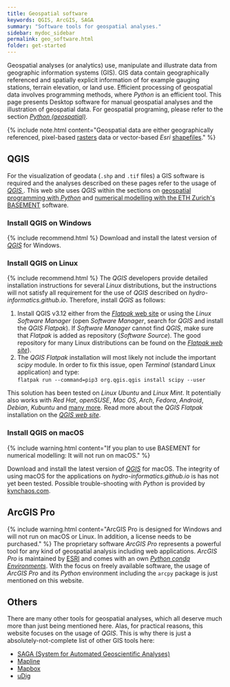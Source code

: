 ```yaml
---
title: Geospatial software
keywords: QGIS, ArcGIS, SAGA
summary: "Software tools for geospatial analyses."
sidebar: mydoc_sidebar
permalink: geo_software.html
folder: get-started
---
```


Geospatial analyses (or analytics) use, manipulate and illustrate data from geographic information systems (GIS). GIS data contain  geographically referenced and spatially explicit information of for example gauging stations, terrain elevation, or land use. Efficient processing of geospatial data involves programming methods, where *Python* is an efficient tool. This page presents Desktop software for manual geospatial analyses and the illustration of geospatial data. For geospatial programing, please refer to the section [*Python (geospatial)*](geo_overview.html).

{% include note.html content="Geospatial data are either geographically referenced, pixel-based [rasters](https://en.wikipedia.org/wiki/Raster_graphics) data or vector-based *Esri* [shapefiles](https://en.wikipedia.org/wiki/Shapefile)." %}

## QGIS
For the visualization of geodata (`.shp` and `.tif` files) a GIS software is required and the analyses described on these pages refer to the usage of [*QGIS* ](https://www.qgis.org). This web site uses *QGIS* within the sections on [geospatial programming with *Python*](geo_overview) and [numerical modelling with the ETH Zurich's BASEMENT](bm-pre.html) software.

### Install QGIS on Windows
{% include recommend.html %} 
Download and install the latest version of [*QGIS*](https://www.qgis.org/en/site/forusers/download.html) for Windows.

### Install QGIS on Linux
{% include recommend.html %} 
The *QGIS* developers provide detailed installation instructions for several *Linux* distributions, but the instructions will not satisfy all requirement for the use of *QGIS* described on *hydro-informatics.github.io*. Therefore, install *QGIS* as follows:

1. Install QGIS v3.12 either from the [*Flatpak* web site](https://flathub.org/apps/details/org.qgis.qgis) or using the *Linux* *Software Manager* (open *Software Manager*, search for *QGIS* and install the *QGIS Flatpak*). If *Software Manager* cannot find *QGIS*, make sure that *Flatpak* is added as repository (*Software Source*). The good repository for many Linux distributions can be found on the [*Flatpak web site*](https://flatpak.org/setup/)).
1. The *QGIS Flatpak* installation will most likely not include the important *scipy* module. In order to fix this issue, open  *Terminal* (standard Linux application) and type: 
<br>`flatpak run --command=pip3 org.qgis.qgis install scipy --user`

This solution has been tested on *Linux Ubuntu* and *Linux Mint*. It potentially also works with *Red Hat*, *openSUSE*, *Mac OS*, *Arch*, *Fedora*, *Android*, *Debian*, *Kubuntu* and [many more](https://flatpak.org/setup/). Read more about the *QGIS Flatpak* installation on the [*QGIS web site*](https://qgis.org/en/site/forusers/alldownloads.html#flatpak).


### Install QGIS on macOS
{% include warning.html content="If you plan to use BASEMENT for numerical modelling: It will not run on macOS." %}

Download and install the latest version of [*QGIS*](https://www.qgis.org/en/site/forusers/download.html) for macOS. The integrity of using macOS for the applications on *hydro-informatics.github.io* is has not yet been tested. Possible trouble-shooting with *Python* is provided by [kynchaos.com](https://www.kyngchaos.com/software/qgis/). 


## ArcGIS Pro
{% include warning.html content="ArcGIS Pro is designed for Windows and will not run on macOS or Linux. In addition, a license needs to be purchased." %} 
The proprietary software *ArcGIS Pro* represents a powerful tool for any kind of geospatial analysis including web applications. *ArcGIS Pro* is maintained by [ESRI](https://www.esri.com/) and comes with an own [*Python conda Environments*](hypy_install.html).
With the focus on freely available software, the usage of *ArcGIS Pro* and its *Python* environment including the `arcpy` package is just mentioned on this website. 

## Others
There are many other tools for geospatial analyses, which all deserve much more than just being mentioned here. Alas, for practical reasons, this website focuses on the usage of *QGIS*. This is why there is just a absolutely-not-complete list of other GIS tools here:

* [SAGA (System for Automated Geoscientific Analyses)](http://www.saga-gis.org/en/index.html)
* [Mapline](https://mapline.com/)
* [Mapbox](https://www.mapbox.com/)
* [uDig](http://udig.refractions.net/)